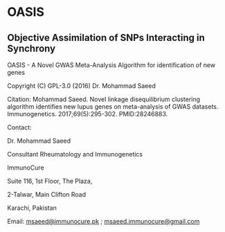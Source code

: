 # OASIS
## Objective Assimilation of SNPs Interacting in Synchrony

OASIS - A Novel GWAS Meta-Analysis Algorithm for identification of new genes

Copyright (C) GPL-3.0 (2016) Dr. Mohammad Saeed

Citation: Mohammad Saeed. Novel linkage disequilibrium clustering algorithm identifies new lupus genes on meta-analysis of GWAS datasets. Immunogenetics. 2017;69(5):295-302. PMID:28246883.

Contact: 

Dr. Mohammad Saeed

Consultant Rheumatology and Immunogenetics

ImmunoCure


Suite 116, 1st Floor, The Plaza,

2-Talwar, Main Clifton Road

Karachi, Pakistan

Email: msaeed@immunocure.pk ; msaeed.immunocure@gmail.com
